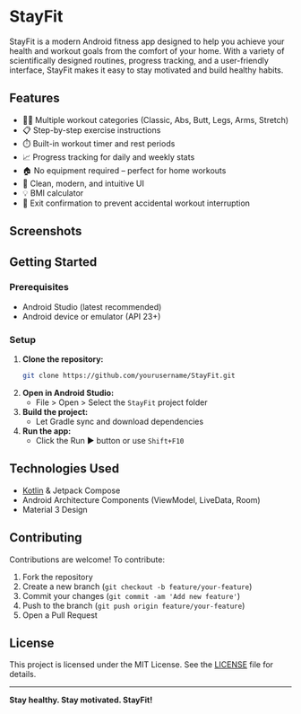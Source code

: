 # StayFit

StayFit is a modern Android fitness app designed to help you achieve your health and workout goals from the comfort of your home. With a variety of scientifically designed routines, progress tracking, and a user-friendly interface, StayFit makes it easy to stay motivated and build healthy habits.

## Features

- 🏋️‍♂️ Multiple workout categories (Classic, Abs, Butt, Legs, Arms, Stretch)
- 📋 Step-by-step exercise instructions
- ⏱️ Built-in workout timer and rest periods
- 📈 Progress tracking for daily and weekly stats
- 🏠 No equipment required – perfect for home workouts
- 🎨 Clean, modern, and intuitive UI
- 💡 BMI calculator
- 🔔 Exit confirmation to prevent accidental workout interruption

## Screenshots


## Getting Started

### Prerequisites
- Android Studio (latest recommended)
- Android device or emulator (API 23+)

### Setup
1. **Clone the repository:**
   ```bash
   git clone https://github.com/yourusername/StayFit.git
   ```
2. **Open in Android Studio:**
   - File > Open > Select the `StayFit` project folder
3. **Build the project:**
   - Let Gradle sync and download dependencies
4. **Run the app:**
   - Click the Run ▶️ button or use `Shift+F10`

## Technologies Used
- [Kotlin](https://kotlinlang.org/) & Jetpack Compose
- Android Architecture Components (ViewModel, LiveData, Room)
- Material 3 Design

## Contributing

Contributions are welcome! To contribute:
1. Fork the repository
2. Create a new branch (`git checkout -b feature/your-feature`)
3. Commit your changes (`git commit -am 'Add new feature'`)
4. Push to the branch (`git push origin feature/your-feature`)
5. Open a Pull Request

## License

This project is licensed under the MIT License. See the [LICENSE](LICENSE) file for details.

---

**Stay healthy. Stay motivated. StayFit!**
